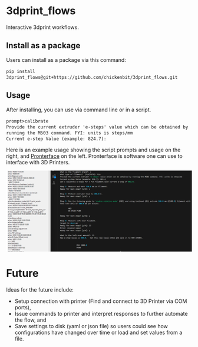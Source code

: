 # 3dprint_flows
Interactive 3dprint workflows.

## Install as a package

Users can install as a package via this command:

```
pip install 3dprint_flows@git+https://github.com/chickenbit/3dprint_flows.git
```

## Usage

After installing, you can use via command line or in a script.  


```
prompt>calibrate
Provide the current extruder 'e-steps' value which can be obtained by running the M503 command. FYI: units is steps/mm
Current e-step Value (example: 824.7):
```

Here is an example usage showing the script prompts and usage on the right, and [Pronterface](https://www.pronterface.com/) on the left.  Pronterface is software one can use to interface with 3D Printers.  

![Exapmle Usage](calibrate-example.png)

# Future

Ideas for the future include:

* Setup connection with printer (Find and connect to 3D Printer via COM ports),
* Issue commands to printer and interpret responses to further automate the flow, and
* Save settings to disk (yaml or json file) so users could see how configurations have changed over time or load and set values from a file.

